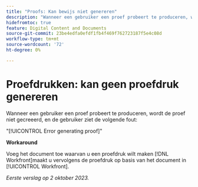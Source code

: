 ```yaml
---
title: "Proofs: Kan bewijs niet genereren"
description: "Wanneer een gebruiker een proef probeert te produceren, wordt de proef niet gecreeerd, en de gebruiker ziet een fout."
hidefromtoc: true
feature: Digital Content and Documents
source-git-commit: 23be4edfa0efdf1fb4f469f762723187f5e4c08d
workflow-type: tm+mt
source-wordcount: '72'
ht-degree: 0%

---
```



# Proefdrukken: kan geen proefdruk genereren

Wanneer een gebruiker een proef probeert te produceren, wordt de proef niet gecreeerd, en de gebruiker ziet de volgende fout:

&quot;[!UICONTROL Error generating proof]&quot;

**Workaround**

Voeg het document toe waarvan u een proefdruk wilt maken [!DNL Workfront]maakt u vervolgens de proefdruk op basis van het document in [!UICONTROL Workfront].

_Eerste verslag op 2 oktober 2023._
